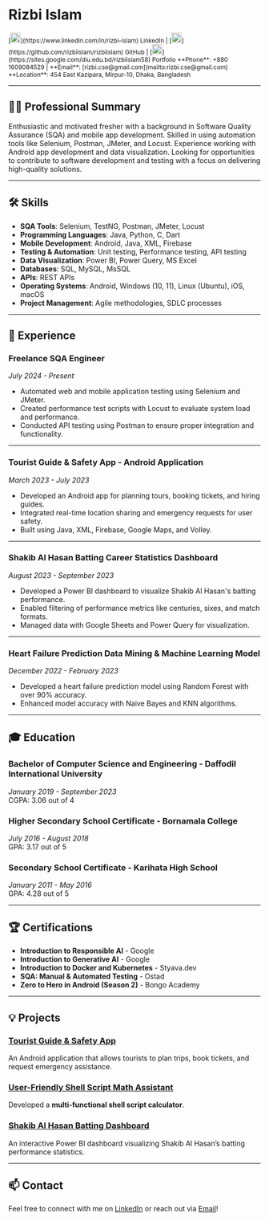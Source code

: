 # Rizbi Islam

<span style="font-size: 12px;">
[<img src="https://upload.wikimedia.org/wikipedia/commons/c/ca/LinkedIn_logo_initials.png" alt="LinkedIn" width="20px"/>](https://www.linkedin.com/in/rizbi-islam) LinkedIn | 
[<img src="https://github.githubassets.com/images/modules/logos_page/GitHub-Mark.png" alt="GitHub" width="20px"/>](https://github.com/rizbiislam/rizbiislam) GitHub | 
[<img src="https://upload.wikimedia.org/wikipedia/commons/2/2f/Google_2015_logo.svg" alt="Google Sites" width="20px"/>](https://sites.google.com/diu.edu.bd/rizbiislam58) Portfolio  
**Phone**: +880 1609084529 | **Email**: [rizbi.cse@gmail.com](mailto:rizbi.cse@gmail.com)  
**Location**: 454 East Kazipara, Mirpur-10, Dhaka, Bangladesh  
</span>
 
---

## 👨‍💻 Professional Summary

Enthusiastic and motivated fresher with a background in Software Quality Assurance (SQA) and mobile app development. Skilled in using automation tools like Selenium, Postman, JMeter, and Locust. Experience working with Android app development and data visualization. Looking for opportunities to contribute to software development and testing with a focus on delivering high-quality solutions.

---

## 🛠️ Skills

- **SQA Tools**: Selenium, TestNG, Postman, JMeter, Locust
- **Programming Languages**: Java, Python, C, Dart
- **Mobile Development**: Android, Java, XML, Firebase
- **Testing & Automation**: Unit testing, Performance testing, API testing
- **Data Visualization**: Power BI, Power Query, MS Excel
- **Databases**: SQL, MySQL, MsSQL
- **APIs**: REST APIs
- **Operating Systems**: Android, Windows (10, 11), Linux (Ubuntu), iOS, macOS
- **Project Management**: Agile methodologies, SDLC processes

---

## 💼 Experience

### Freelance SQA Engineer
*July 2024 - Present*

- Automated web and mobile application testing using Selenium and JMeter.
- Created performance test scripts with Locust to evaluate system load and performance.
- Conducted API testing using Postman to ensure proper integration and functionality.

---

### Tourist Guide & Safety App - Android Application
*March 2023 - July 2023*

- Developed an Android app for planning tours, booking tickets, and hiring guides.
- Integrated real-time location sharing and emergency requests for user safety.
- Built using Java, XML, Firebase, Google Maps, and Volley.

---

### Shakib Al Hasan Batting Career Statistics Dashboard
*August 2023 - September 2023*

- Developed a Power BI dashboard to visualize Shakib Al Hasan's batting performance.
- Enabled filtering of performance metrics like centuries, sixes, and match formats.
- Managed data with Google Sheets and Power Query for visualization.

---

### Heart Failure Prediction Data Mining & Machine Learning Model
*December 2022 - February 2023*

- Developed a heart failure prediction model using Random Forest with over 90% accuracy.
- Enhanced model accuracy with Naive Bayes and KNN algorithms.

---

## 🎓 Education

### Bachelor of Computer Science and Engineering - Daffodil International University
*January 2019 - September 2023*  
CGPA: 3.06 out of 4

### Higher Secondary School Certificate - Bornamala College
*July 2016 - August 2018*  
GPA: 3.17 out of 5

### Secondary School Certificate - Karihata High School
*January 2011 - May 2016*  
GPA: 4.28 out of 5

---

## 🏆 Certifications

- **Introduction to Responsible AI** - Google
- **Introduction to Generative AI** - Google
- **Introduction to Docker and Kubernetes** - Styava.dev
- **SQA: Manual & Automated Testing** - Ostad
- **Zero to Hero in Android (Season 2)** - Bongo Academy

---

## 💡 Projects

### [Tourist Guide & Safety App](https://github.com/rizbiislam/MyTourApp)
An Android application that allows tourists to plan trips, book tickets, and request emergency assistance.

### [User-Friendly Shell Script Math Assistant](https://github.com/rizbiislam/User-Friendly-Shell-Script-Math-Assistant)
Developed a **multi-functional shell script calculator**.

### [Shakib Al Hasan Batting Dashboard](https://github.com/rizbiislam/Shakib-Al-Hasan-Batting-statistic)
An interactive Power BI dashboard visualizing Shakib Al Hasan’s batting performance statistics.

---

## 📫 Contact

Feel free to connect with me on [LinkedIn](https://www.linkedin.com/in/rizbi-islam) or reach out via [Email](mailto:rizbi.cse@gmail.com)!
